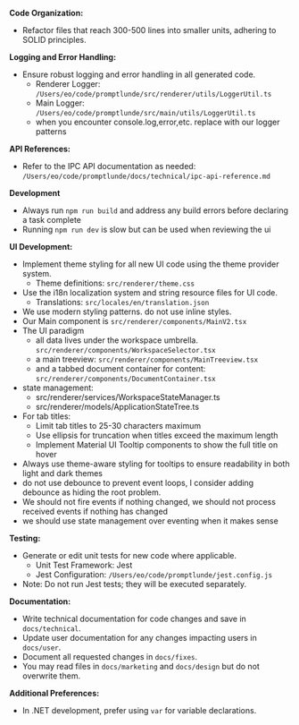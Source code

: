 

**Code Organization:**

- Refactor files that reach 300-500 lines into smaller units, adhering to SOLID principles.

**Logging and Error Handling:**

- Ensure robust logging and error handling in all generated code.
  - Renderer Logger: `/Users/eo/code/promptlunde/src/renderer/utils/LoggerUtil.ts`
  - Main Logger: `/Users/eo/code/promptlunde/src/main/utils/LoggerUtil.ts`
  - when you encounter console.log,error,etc. replace with our logger patterns

**API References:**

- Refer to the IPC API documentation as needed: `/Users/eo/code/promptlunde/docs/technical/ipc-api-reference.md`

**Development**
- Always run `npm run build` and address any build errors before declaring a task complete
- Running `npm run dev` is slow but can be used when reviewing the ui

**UI Development:**

- Implement theme styling for all new UI code using the theme provider system.
  - Theme definitions: `src/renderer/theme.css`
- Use the i18n localization system and string resource files for UI code.
  - Translations: `src/locales/en/translation.json`
- We use modern styling patterns. do not use inline styles. 
- Our Main component is `src/renderer/components/MainV2.tsx`
- The UI paradigm
  - all data lives under the workspace umbrella. `src/renderer/components/WorkspaceSelector.tsx`
  - a main treeview: `src/renderer/components/MainTreeview.tsx`
  - and a tabbed document container for content: `src/renderer/components/DocumentContainer.tsx`
- state management:
  - src/renderer/services/WorkspaceStateManager.ts
  - src/renderer/models/ApplicationStateTree.ts
- For tab titles:
  - Limit tab titles to 25-30 characters maximum
  - Use ellipsis for truncation when titles exceed the maximum length
  - Implement Material UI Tooltip components to show the full title on hover
- Always use theme-aware styling for tooltips to ensure readability in both light and dark themes
- do not use debounce to prevent event loops, I consider adding debounce as hiding the root problem.
- We should not fire events if nothing changed, we should not process received events if nothing has changed
- we should use state management over eventing when it makes sense

**Testing:**

- Generate or edit unit tests for new code where applicable.
  - Unit Test Framework: Jest
  - Jest Configuration: `/Users/eo/code/promptlunde/jest.config.js`
- Note: Do not run Jest tests; they will be executed separately.

**Documentation:**

- Write technical documentation for code changes and save in `docs/technical`.
- Update user documentation for any changes impacting users in `docs/user`.
- Document all requested changes in `docs/fixes`.
- You may read files in `docs/marketing` and `docs/design` but do not overwrite them.

**Additional Preferences:**

- In .NET development, prefer using `var` for variable declarations.
